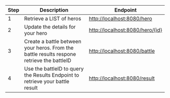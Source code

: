 | **Step** | **Description** | **Endpoint** |
| --- | --- | --- |
| 1 | Retrieve a  LIST of heros | [http://localhost:8080/hero](http://localhost:8080/hero) |
| 2 | Update the details for your hero | [http://localhost:8080/hero/{id}](http://localhost:8080/hero/%7Bid%7D) |
| 3 | Create a battle between your heros. From the battle results respone retrieve the battleID |[http://localhost:8080/battle](http://localhost:8080/battle) 
| 4 | Use the battleID to query the Results Endpoint to retrieve your battle result | [http://localhost:8080/result](http://localhost:8080/result) |
